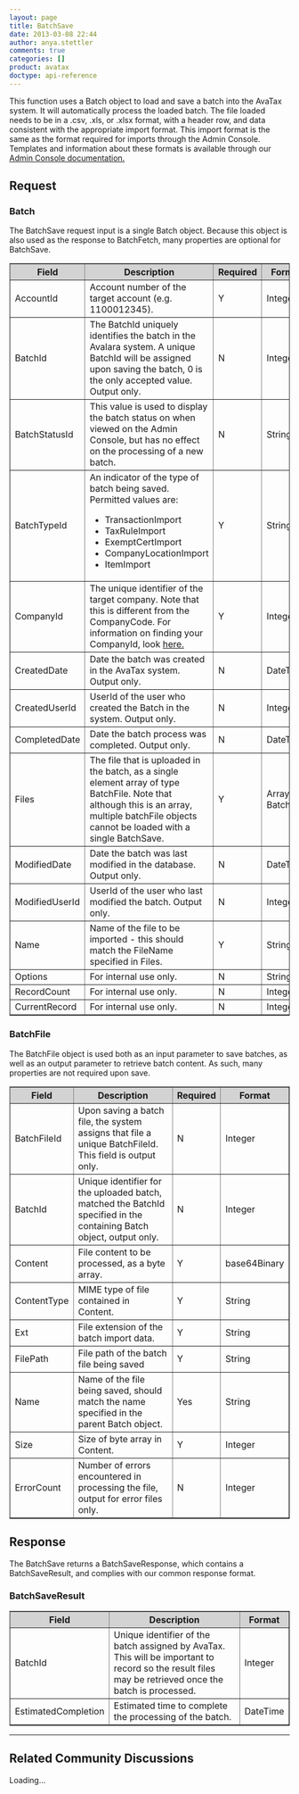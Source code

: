 ```yaml
---
layout: page
title: BatchSave
date: 2013-03-08 22:44
author: anya.stettler
comments: true
categories: []
product: avatax
doctype: api-reference
---
```

This function uses a Batch object to load and save a batch into the AvaTax system. It will automatically process the loaded batch. The file loaded needs to be in a .csv, .xls, or .xlsx format, with a header row, and data consistent with the appropriate import format. This import format is the same as the format required for imports through the Admin Console. Templates and information about these formats is available through our <a href="https://help.avalara.com/000_AvaTax_Calc/000AvaTaxCalc_User_Guide/055_Add_or_Import_Transactions">Admin Console documentation.</a>
<h2>Request</h2>
<h3>Batch</h3>
The BatchSave request input is a single Batch object. Because this object is also used as the response to BatchFetch, many properties are optional for BatchSave.
<table border="1" width="620" cellspacing="0" cellpadding="5">
<thead style="background-color: lightgray;">
<tr>
<th>Field</th>
<th>Description</th>
<th>Required</th>
<th>Format</th>
</tr>
</thead>
<tbody>
<tr>
<td>AccountId</td>
<td>Account number of the target account (e.g. 1100012345).</td>
<td>Y</td>
<td>Integer</td>
</tr>
<tr>
<td>BatchId</td>
<td>The BatchId uniquely identifies the batch in the Avalara system. A unique BatchId will be assigned upon saving the batch, 0 is the only accepted value. Output only.</td>
<td>N</td>
<td>Integer</td>
</tr>
<tr>
<td>BatchStatusId</td>
<td>This value is used to display the batch status on when viewed on the Admin Console, but has no effect on the processing of a new batch.</td>
<td>N</td>
<td>String</td>
</tr>
<tr>
<td>BatchTypeId</td>
<td>An indicator of the type of batch being saved. Permitted values are:
<ul>
	<li>TransactionImport</li>
	<li>TaxRuleImport</li>
	<li>ExemptCertImport</li>
	<li>CompanyLocationImport</li>
	<li>ItemImport</li>
</ul>
</td>
<td>Y</td>
<td>String</td>
</tr>
<tr>
<td>CompanyId</td>
<td>The unique identifier of the target company. Note that this is different from the CompanyCode. For information on finding your CompanyId, look <a href="http://developer.avalara.com/api-docs/soap/finding-your-companyid">here.</a></td>
<td>Y</td>
<td>Integer</td>
</tr>
<tr>
<td>CreatedDate</td>
<td>Date the batch was created in the AvaTax system. Output only.</td>
<td>N</td>
<td>DateTime</td>
</tr>
<tr>
<td>CreatedUserId</td>
<td>UserId of the user who created the Batch in the system. Output only.</td>
<td>N</td>
<td>Integer</td>
</tr>
<tr>
<td>CompletedDate</td>
<td>Date the batch process was completed. Output only.</td>
<td>N</td>
<td>DateTime</td>
</tr>
<tr>
<td>Files</td>
<td>The file that is uploaded in the batch, as a single element array of type BatchFile. Note that although this is an array, multiple batchFile objects cannot be loaded with a single BatchSave.</td>
<td>Y</td>
<td>Array of BatchFile</td>
</tr>
<tr>
<td>ModifiedDate</td>
<td>Date the batch was last modified in the database. Output only.</td>
<td>N</td>
<td>DateTime</td>
</tr>
<tr>
<td>ModifiedUserId</td>
<td>UserId of the user who last modified the batch. Output only.</td>
<td>N</td>
<td>Integer</td>
</tr>
<tr>
<td>Name</td>
<td>Name of the file to be imported - this should match the FileName specified in Files.</td>
<td>Y</td>
<td>String</td>
</tr>
<tr>
<td>Options</td>
<td>For internal use only.</td>
<td>N</td>
<td>String</td>
</tr>
<tr>
<td>RecordCount</td>
<td>For internal use only.</td>
<td>N</td>
<td>Integer</td>
</tr>
<tr>
<td>CurrentRecord</td>
<td>For internal use only.</td>
<td>N</td>
<td>Integer</td>
</tr>
</tbody>
</table>
<h3>BatchFile</h3>
The BatchFile object is used both as an input parameter to save batches, as well as an output parameter to retrieve batch content. As such, many properties are not required upon save.
<table border="1" width="620" cellspacing="0" cellpadding="5">
<thead style="background-color: lightgray;">
<tr>
<th>Field</th>
<th>Description</th>
<th>Required</th>
<th>Format</th>
</tr>
</thead>
<tbody>
<tr>
<td>BatchFileId</td>
<td>Upon saving a batch file, the system assigns that file a unique BatchFileId. This field is output only.</td>
<td>N</td>
<td>Integer</td>
</tr>
<tr>
<td>BatchId</td>
<td>Unique identifier for the uploaded batch, matched the BatchId specified in the containing Batch object, output only.</td>
<td>N</td>
<td>Integer</td>
</tr>
<tr>
<td>Content</td>
<td>File content to be processed, as a byte array.</td>
<td>Y</td>
<td>base64Binary</td>
</tr>
<tr>
<td>ContentType</td>
<td>MIME type of file contained in Content.</td>
<td>Y</td>
<td>String</td>
</tr>
<tr>
<td>Ext</td>
<td>File extension of the batch import data.</td>
<td>Y</td>
<td>String</td>
</tr>
<tr>
<td>FilePath</td>
<td>File path of the batch file being saved</td>
<td>Y</td>
<td>String</td>
</tr>
<tr>
<td>Name</td>
<td>Name of the file being saved, should match the name specified in the parent Batch object.</td>
<td>Yes</td>
<td>String</td>
</tr>
<tr>
<td>Size</td>
<td>Size of byte array in Content.</td>
<td>Y</td>
<td>Integer</td>
</tr>
<tr>
<td>ErrorCount</td>
<td>Number of errors encountered in processing the file, output for error files only.</td>
<td>N</td>
<td>Integer</td>
</tr>
</tbody>
</table>
<h2>Response</h2>
The BatchSave returns a BatchSaveResponse, which contains a BatchSaveResult, and complies with our common response format.
<h3>BatchSaveResult</h3>
<table border="1" width="620" cellspacing="0" cellpadding="5">
<thead style="background-color: lightgray;">
<tr>
<th>Field</th>
<th>Description</th>
<th>Format</th>
</tr>
</thead>
<tbody>
<tr>
<td>BatchId</td>
<td>Unique identifier of the batch assigned by AvaTax. This will be important to record so the result files may be retrieved once the batch is processed.</td>
<td>Integer</td>
</tr>
<tr>
<td>EstimatedCompletion</td>
<td>Estimated time to complete the processing of the batch.</td>
<td>DateTime</td>
</tr>
</tbody>
</table>

<hr />

<h2>Related Community Discussions</h2>
<div id="gsfn_list_widget">
<div id="gsfn_content">Loading...</div>
</div>
<script src="https://getsatisfaction.com/avalara/widgets/javascripts/f585970/widgets.js" type="text/javascript"></script><script src="https://getsatisfaction.com/avalara/topics.widget?callback=gsfnTopicsCallback&amp;length=240&amp;limit=5&amp;sort=recently_active&amp;user_defined_code=batch" type="text/javascript"></script>
<div id="getsat-widget-8157"></div>
<script src="https://loader.engage.gsfn.us/loader.js" type="text/javascript"></script><script type="text/javascript">// <![CDATA[
if (typeof GSFN !== "undefined") { GSFN.loadWidget(8157,{"containerId":"getsat-widget-8157"}); }
// ]]></script>
